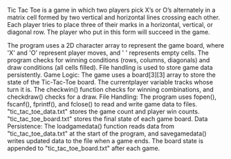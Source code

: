 Tic Tac Toe is a game in which two players pick X’s or O’s alternately in a matrix cell formed by two vertical and horizontal lines crossing each other. Each player tries to place three of their marks in a horizontal, vertical, or diagonal row. The player who put in this form will succeed in the game.

The program uses a 2D character array to represent the game board, where 'X' and 'O' represent player moves, and ' ' represents empty cells. The program checks for winning conditions (rows, columns, diagonals) and draw conditions (all cells filled). File handling is used to store game data persistently.
Game Logic: The game uses a board[3][3] array to store the state of the Tic-Tac-Toe board. The currentplayer variable tracks whose turn it is. The checkwin() function checks for winning combinations, and checkdraw() checks for a draw.
File Handling: The program uses fopen(), fscanf(), fprintf(), and fclose() to read and write game data to files.
"tic_tac_toe_data.txt" stores the game count and player win counts.
"tic_tac_toe_board.txt" stores the final state of each game board.
Data Persistence: The loadgamedata() function reads data from "tic_tac_toe_data.txt" at the start of the program, and savegamedata() writes updated data to the file when a game ends. The board state is appended to "tic_tac_toe_board.txt" after each game.
